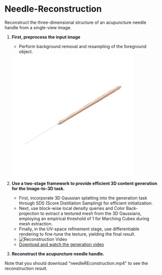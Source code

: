 # Needle-Reconstruction

Reconstruct the three-dimensional structure of an acupuncture needle handle from a single-view image.

1. **First, preprocess the input image** 
    - Perform background removal and resampling of the foreground object.
   <img src="front_rgba.png" alt="预处理后的图像" width="400"/>

2. **Use a two-stage framework to provide efficient 3D content generation for the Image-to-3D task.**
    - First, incorporate 3D Gaussian splatting into the generation task through SDS (Score Distillation Sampling) for efficient initialization.
    - Next, use block-wise local density queries and Color Back-projection to extract a textured mesh from the 3D Gaussians, employing an empirical threshold of 1 for Marching Cubes during mesh extraction.
    - Finally, in the UV-space refinement stage, use differentiable rendering to fine-tune the texture, yielding the final result.
    - ![Reconstruction Video](generation.gif)
    - [Download and watch the generation video](generation.mp4)
   
3. **Reconstruct the acupuncture needle handle.**

Note that you should download "needleREconstruction.mp4" to see the reconstruction result.
